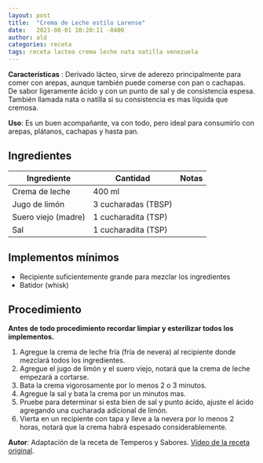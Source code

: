 ```yaml
---
layout: post
title:  "Crema de Leche estilo Larense"
date:   2021-08-01 10:20:11 -0400
author: ald
categories: receta
tags: receta lacteo crema leche nata natilla venezuela
---
```


**Características** : Derivado lácteo, sirve de aderezo principalmente para comer con arepas, aunque también puede comerse con pan o cachapas. De sabor ligeramente ácido y con un punto de sal y de consistencia espesa. También llamada nata o natilla si su consistencia es mas líquida que cremosa.

**Uso**: Es un buen acompañante, va con todo, pero ideal para consumirlo con arepas, plátanos, cachapas y hasta pan.

## Ingredientes

Ingrediente | Cantidad | Notas
------------| ---------| -----
Crema de leche | 400 ml |
Jugo de limón | 3 cucharadas (TBSP) | 
Suero viejo (madre) | 1 cucharadita (TSP) | 
Sal | 1 cucharadita (TSP) | 

## Implementos mínimos

- Recipiente suficientemente grande para mezclar los ingredientes 
- Batidor (whisk)

## Procedimiento

**Antes de todo procedimiento recordar limpiar y esterilizar todos los implementos.**

1. Agregue la crema de leche fría (fría de nevera) al recipiente donde mezclará todos los ingredientes.
2. Agregue el jugo de limón y el suero viejo, notará que la crema de leche empezará a cortarse.
3. Bata la crema vigorosamente por lo menos 2 o 3 minutos.
4. Agregue la sal y bata la crema por un minutos mas.
5. Pruebe para determinar si esta bien de sal y punto ácido, ajuste el ácido agregando una cucharada adicional de limón.
6. Vierta en un recipiente con tapa y lleve a la nevera por lo menos 2 horas, notará que la crema habrá espesado considerablemente.

**Autor**: Adaptación de la receta de Temperos y Sabores. [Video de la receta original](https://www.youtube.com/watch?v=b-VhTSUeScA).